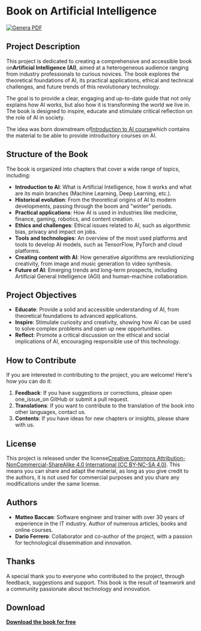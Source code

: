 # Book on Artificial Intelligence

[![Genera PDF](https://github.com/matteobaccan/CorsoAIBook/actions/workflows/generatepdf.yml/badge.svg)](https://github.com/matteobaccan/CorsoAIBook/actions/workflows/generatepdf.yml)

## Project Description

This project is dedicated to creating a comprehensive and accessible book on**Artificial Intelligence (AI)**, aimed at a heterogeneous audience ranging from industry professionals to curious novices. The book explores the theoretical foundations of AI, its practical applications, ethical and technical challenges, and future trends of this revolutionary technology.

The goal is to provide a clear, engaging and up-to-date guide that not only explains how AI works, but also how it is transforming the world we live in. The book is designed to inspire, educate and stimulate critical reflection on the role of AI in society.

The idea was born downstream of[Introduction to AI course](https://github.com/matteobaccan/CorsoAI)which contains the material to be able to provide introductory courses on AI.

## Structure of the Book

The book is organized into chapters that cover a wide range of topics, including:

-   **Introduction to AI**: What is Artificial Intelligence, how it works and what are its main branches (Machine Learning, Deep Learning, etc.).
-   **Historical evolution**: From the theoretical origins of AI to modern developments, passing through the boom and "winter" periods.
-   **Practical applications**: How AI is used in industries like medicine, finance, gaming, robotics, and content creation.
-   **Ethics and challenges**: Ethical issues related to AI, such as algorithmic bias, privacy and impact on jobs.
-   **Tools and technologies**: An overview of the most used platforms and tools to develop AI models, such as TensorFlow, PyTorch and cloud platforms.
-   **Creating content with AI**: How generative algorithms are revolutionizing creativity, from image and music generation to video synthesis.
-   **Future of AI**: Emerging trends and long-term prospects, including Artificial General Intelligence (AGI) and human-machine collaboration.

## Project Objectives

-   **Educate**: Provide a solid and accessible understanding of AI, from theoretical foundations to advanced applications.
-   **Inspire**: Stimulate curiosity and creativity, showing how AI can be used to solve complex problems and open up new opportunities.
-   **Reflect**: Promote a critical discussion on the ethical and social implications of AI, encouraging responsible use of this technology.

## How to Contribute

If you are interested in contributing to the project, you are welcome! Here's how you can do it:

1.  **Feedback**: If you have suggestions or corrections, please open one_issue_on GitHub or submit a pull request.
2.  **Translations**: If you want to contribute to the translation of the book into other languages, contact us.
3.  **Contents**: If you have ideas for new chapters or insights, please share with us.

## License

This project is released under the license[Creative Commons Attribution-NonCommercial-ShareAlike 4.0 International (CC BY-NC-SA 4.0)](https://creativecommons.org/licenses/by-nc-sa/4.0/). This means you can share and adapt the material, as long as you give credit to the authors, it is not used for commercial purposes and you share any modifications under the same license.

## Authors

-   **Matteo Baccan**: Software engineer and trainer with over 30 years of experience in the IT industry. Author of numerous articles, books and online courses.
-   **Dario Ferrero**: Collaborator and co-author of the project, with a passion for technological dissemination and innovation.

## Thanks

A special thank you to everyone who contributed to the project, through feedback, suggestions and support. This book is the result of teamwork and a community passionate about technology and innovation.

## Download

**[Download the book for free](https://github.com/matteobaccan/CorsoAIBook/raw/refs/heads/main/book/Corso_AI_Book.pdf)**

